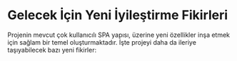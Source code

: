 # Gelecek İçin Yeni İyileştirme Fikirleri

Projenin mevcut çok kullanıcılı SPA yapısı, üzerine yeni özellikler inşa etmek için sağlam bir temel oluşturmaktadır. İşte projeyi daha da ileriye taşıyabilecek bazı yeni fikirler:
